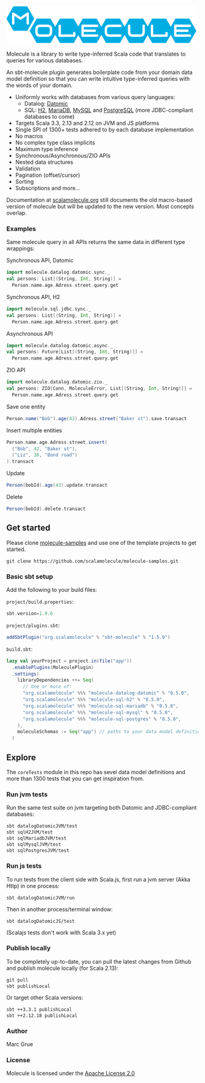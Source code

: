 ![](project/resources/Molecule-logo.png)

Molecule is a library to write type-inferred Scala code that translates to queries for various databases.

An sbt-molecule plugin generates boilerplate code from your domain data model definition so that you can write intuitive type-inferred queries with the words of your domain.

- Uniformly works with databases from various query languages:
  - Datalog: [Datomic](http://www.datomic.com) 
  - SQL: [H2](https://h2database.com/html/main.html), [MariaDB](https://mariadb.com), [MySQL](https://www.mysql.com)  and [PostgreSQL](https://www.postgresql.org) (more JDBC-compliant databases to come)
- Targets Scala 3.3, 2.13 and 2.12 on JVM and JS platforms
- Single SPI of 1300+ tests adhered to by each database implementation 
- No macros
- No complex type class implicits
- Maximum type inference
- Synchronous/Asynchronous/ZIO APIs
- Nested data structures
- Validation
- Pagination (offset/cursor)
- Sorting
- Subscriptions and more...

Documentation at [scalamolecule.org](http://scalamolecule.org) still documents the old macro-based version of molecule but will be updated to the new version. Most concepts overlap.

### Examples

Same molecule query in all APIs returns the same data in different type wrappings:

Synchronous API, Datomic
```scala
import molecule.datalog.datomic.sync._
val persons: List[(String, Int, String)] = 
  Person.name.age.Adress.street.query.get
```
Synchronous API, H2
```scala
import molecule.sql.jdbc.sync._
val persons: List[(String, Int, String)] = 
  Person.name.age.Adress.street.query.get
```

Asynchronous API
```scala
import molecule.datalog.datomic.async._
val persons: Future[List[(String, Int, String)]] = 
  Person.name.age.Adress.street.query.get
```

ZIO API
```scala
import molecule.datalog.datomic.zio._
val persons: ZIO[Conn, MoleculeError, List[(String, Int, String)]] = 
  Person.name.age.Adress.street.query.get
```

Save one entity
```scala
Person.name("Bob").age(42).Adress.street("Baker st").save.transact
```

Insert multiple entities
```scala
Person.name.age.Adress.street.insert(
  ("Bob", 42, "Baker st"),
  ("Liz", 38, "Bond road")
).transact
```

Update
```scala
Person(bobId).age(43).update.transact
```

Delete
```scala
Person(bobId).delete.transact
```


## Get started

Please clone [molecule-samples](https://github.com/scalamolecule/molecule-samples) and use one of the template projects to get started.

    git clone https://github.com/scalamolecule/molecule-samples.git


### Basic sbt setup

Add the following to your build files:

`project/build.properties`:

```scala
sbt.version=1.9.6
```

`project/plugins.sbt`:

```scala
addSbtPlugin("org.scalamolecule" % "sbt-molecule" % "1.5.0")
```

`build.sbt`:

```scala
lazy val yourProject = project.in(file("app"))
  .enablePlugins(MoleculePlugin)
  .settings(
    libraryDependencies ++= Seq(
      // One or more of:
      "org.scalamolecule" %%% "molecule-datalog-datomic" % "0.5.0",
      "org.scalamolecule" %%% "molecule-sql-h2" % "0.5.0",
      "org.scalamolecule" %%% "molecule-sql-mariadb" % "0.5.0",
      "org.scalamolecule" %%% "molecule-sql-mysql" % "0.5.0",
      "org.scalamolecule" %%% "molecule-sql-postgres" % "0.5.0",
    ),
    moleculeSchemas := Seq("app") // paths to your data model definitions...
  )
```



## Explore

The `coreTests` module in this repo has sevel data model definitions and more than 1300 tests that you can get inspiration from.

 
### Run jvm tests

Run the same test suite on jvm targeting both Datomic and JDBC-compliant databases:

    sbt datalogDatomicJVM/test
    sbt sqlH2JVM/test
    sbt sqlMariadbJVM/test
    sbt sqlMysqlJVM/test
    sbt sqlPostgresJVM/test


### Run js tests

To run tests from the client side with Scala.js, first run a jvm server (Akka Http) in one process:

    sbt datalogDatomicJVM/run

Then in another process/terminal window:

    sbt datalogDatomicJS/test

(Scalajs tests don't work with Scala 3.x yet)


### Publish locally

To be completely up-to-date, you can pull the latest changes from Github and publish molecule locally (for Scala 2.13):

    git pull
    sbt publishLocal

Or target other Scala versions:

    sbt ++3.3.1 publishLocal
    sbt ++2.12.18 publishLocal


### Author

Marc Grue

### License

Molecule is licensed under the [Apache License 2.0](http://en.wikipedia.org/wiki/Apache_license)